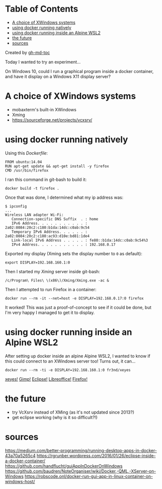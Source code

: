 
Table of Contents
=================

   * [A choice of XWindows systems](#a-choice-of-xwindows-systems)
   * [using docker running natively](#using-docker-running-natively)
   * [using docker running inside an Alpine WSL2](#using-docker-running-inside-an-alpine-wsl2)
   * [the future](#the-future)
   * [sources](#sources)

Created by [gh-md-toc](https://github.com/ekalinin/github-markdown-toc)




Today I wanted to try an experiment...

On Windows 10, could I run a graphical program inside a docker container, and
have it display on a Windows X11 display server?

# A choice of XWindows systems
- mobaxterm's built-in XWindows
- Xming
- https://sourceforge.net/projects/vcxsrv/

# using docker running natively

Using this _Dockerfile_:
```
FROM ubuntu:14.04
RUN apt-get update && apt-get install -y firefox
CMD /usr/bin/firefox
```

I ran this command in git-bash to build it:
```
docker build -t firefox .
```

Once that was done, I determined what my ip address was:
```
$ ipconfig
...
Wireless LAN adapter Wi-Fi:
   Connection-specific DNS Suffix  . : home
   IPv6 Address. . . . . . . . . . . : 2a02:8084:20c2:c180:b1da:14dc:c0ab:9c54
   Temporary IPv6 Address. . . . . . : 2a02:8084:20c2:c180:ac93:d10e:bd81:1de4
   Link-local IPv6 Address . . . . . : fe80::b1da:14dc:c0ab:9c54%3
   IPv4 Address. . . . . . . . . . . : 192.168.0.17
```

Exported my display (Xming sets the display number to `0` as default):
```
export DISPLAY=192.168.160.1:0
```

Then I started my _Xming_ server inside git-bash:
```
/c/Program\ Files\ \(x86\)/Xming/Xming.exe -ac &
```

Then I attempted to run Firefox in a container:
```
docker run --rm -it --net=host -e DISPLAY=192.168.0.17:0 firefox
```

It worked! This was just a proof-of-concept to see if it could be done, but I'm
very happy I managed to get it to display.

# using docker running inside an Alpine WSL2

After setting up docker inside an alpine Alpine WSL2, I wanted to know if this
could connect to an XWindows server too! Turns out, it can...

```
docker run --rm -ti -e DISPLAY=192.168.160.1:0 fr3nd/xeyes
```

[xeyes!](https://aaronpkelly.github.io/posts/resources/dockerAndXWindows_xeyes.png)
[Gimp!](https://aaronpkelly.github.io/posts/resources/dockerAndXWindows_gimp.png)
[Eclipse!](https://aaronpkelly.github.io/posts/resources/dockerAndXWindows_eclipse.gif)
[Libreoffice!](https://aaronpkelly.github.io/posts/resources/dockerAndXWindows_libreoffice.png)
[Firefox!](https://aaronpkelly.github.io/posts/resources/dockerAndXWindows_firefox.png)

# the future

- try VcXsrv instead of XMing (as it's not updated since 2013?)
- get eclipse working (why is it so difficult?!)

# sources

https://medium.com/better-programming/running-desktop-apps-in-docker-43a70a5265c4
https://rgrunber.wordpress.com/2016/01/26/eclipse-inside-a-docker-container/
https://github.com/handflucht/guiAppInDockerOnWindows
https://github.com/baudren/NoteOrganiser/wiki/Docker,-QML,-XServer-on-Windows
https://robscode.onl/docker-run-gui-app-in-linux-container-on-windows-host/

